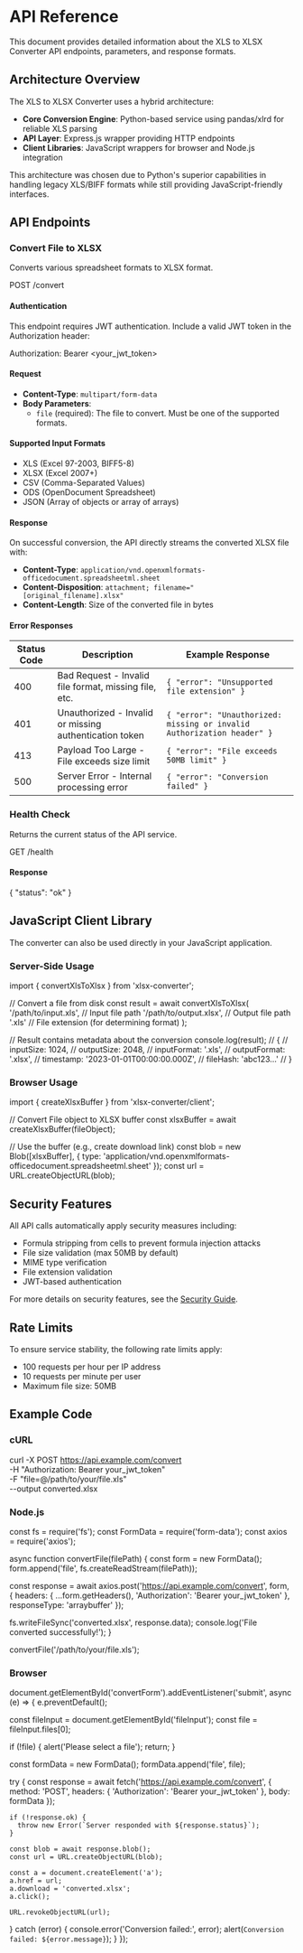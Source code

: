 # API Reference

This document provides detailed information about the XLS to XLSX Converter API endpoints, parameters, and response formats.

## Architecture Overview

The XLS to XLSX Converter uses a hybrid architecture:

- **Core Conversion Engine**: Python-based service using pandas/xlrd for reliable XLS parsing
- **API Layer**: Express.js wrapper providing HTTP endpoints
- **Client Libraries**: JavaScript wrappers for browser and Node.js integration

This architecture was chosen due to Python's superior capabilities in handling legacy XLS/BIFF formats while still providing JavaScript-friendly interfaces.

## API Endpoints

### Convert File to XLSX

Converts various spreadsheet formats to XLSX format.

POST /convert

#### Authentication

This endpoint requires JWT authentication. Include a valid JWT token in the Authorization header:


Authorization: Bearer <your_jwt_token>


#### Request

- **Content-Type**: `multipart/form-data`
- **Body Parameters**:
  - `file` (required): The file to convert. Must be one of the supported formats.

#### Supported Input Formats

- XLS (Excel 97-2003, BIFF5-8)
- XLSX (Excel 2007+)
- CSV (Comma-Separated Values)
- ODS (OpenDocument Spreadsheet)
- JSON (Array of objects or array of arrays)

#### Response

On successful conversion, the API directly streams the converted XLSX file with:

- **Content-Type**: `application/vnd.openxmlformats-officedocument.spreadsheetml.sheet`
- **Content-Disposition**: `attachment; filename="[original_filename].xlsx"`
- **Content-Length**: Size of the converted file in bytes

#### Error Responses

| Status Code | Description | Example Response |
|-------------|-------------|------------------|
| 400 | Bad Request - Invalid file format, missing file, etc. | `{ "error": "Unsupported file extension" }` |
| 401 | Unauthorized - Invalid or missing authentication token | `{ "error": "Unauthorized: missing or invalid Authorization header" }` |
| 413 | Payload Too Large - File exceeds size limit | `{ "error": "File exceeds 50MB limit" }` |
| 500 | Server Error - Internal processing error | `{ "error": "Conversion failed" }` |

### Health Check

Returns the current status of the API service.

GET /health


#### Response

{
  "status": "ok"
}


## JavaScript Client Library

The converter can also be used directly in your JavaScript application.

### Server-Side Usage

import { convertXlsToXlsx } from 'xlsx-converter';

// Convert a file from disk
const result = await convertXlsToXlsx(
  '/path/to/input.xls',  // Input file path
  '/path/to/output.xlsx', // Output file path
  '.xls'                 // File extension (for determining format)
);

// Result contains metadata about the conversion
console.log(result);
// {
//   inputSize: 1024,
//   outputSize: 2048,
//   inputFormat: '.xls',
//   outputFormat: '.xlsx',
//   timestamp: '2023-01-01T00:00:00.000Z',
//   fileHash: 'abc123...'
// }


### Browser Usage

import { createXlsxBuffer } from 'xlsx-converter/client';

// Convert File object to XLSX buffer
const xlsxBuffer = await createXlsxBuffer(fileObject);

// Use the buffer (e.g., create download link)
const blob = new Blob([xlsxBuffer], { 
  type: 'application/vnd.openxmlformats-officedocument.spreadsheetml.sheet' 
});
const url = URL.createObjectURL(blob);

## Security Features

All API calls automatically apply security measures including:

- Formula stripping from cells to prevent formula injection attacks
- File size validation (max 50MB by default)
- MIME type verification
- File extension validation
- JWT-based authentication

For more details on security features, see the [Security Guide](./security.md).

## Rate Limits

To ensure service stability, the following rate limits apply:

- 100 requests per hour per IP address
- 10 requests per minute per user
- Maximum file size: 50MB

## Example Code

### cURL

curl -X POST https://api.example.com/convert \
  -H "Authorization: Bearer your_jwt_token" \
  -F "file=@/path/to/your/file.xls" \
  --output converted.xlsx


### Node.js

const fs = require('fs');
const FormData = require('form-data');
const axios = require('axios');

async function convertFile(filePath) {
  const form = new FormData();
  form.append('file', fs.createReadStream(filePath));
  
  const response = await axios.post('https://api.example.com/convert', form, {
    headers: {
      ...form.getHeaders(),
      'Authorization': 'Bearer your_jwt_token'
    },
    responseType: 'arraybuffer'
  });
  
  fs.writeFileSync('converted.xlsx', response.data);
  console.log('File converted successfully!');
}

convertFile('/path/to/your/file.xls');

### Browser


document.getElementById('convertForm').addEventListener('submit', async (e) => {
  e.preventDefault();
  
  const fileInput = document.getElementById('fileInput');
  const file = fileInput.files[0];
  
  if (!file) {
    alert('Please select a file');
    return;
  }
  
  const formData = new FormData();
  formData.append('file', file);
  
  try {
    const response = await fetch('https://api.example.com/convert', {
      method: 'POST',
      headers: {
        'Authorization': 'Bearer your_jwt_token'
      },
      body: formData
    });
    
    if (!response.ok) {
      throw new Error(`Server responded with ${response.status}`);
    }
    
    const blob = await response.blob();
    const url = URL.createObjectURL(blob);
    
    const a = document.createElement('a');
    a.href = url;
    a.download = 'converted.xlsx';
    a.click();
    
    URL.revokeObjectURL(url);
  } catch (error) {
    console.error('Conversion failed:', error);
    alert(`Conversion failed: ${error.message}`);
  }
});

